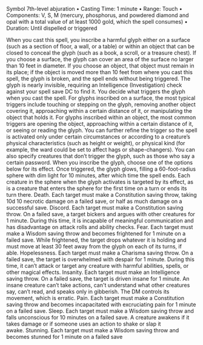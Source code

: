 Symbol
7th-level abjuration
• Casting Time: 1 minute
• Range: Touch
• Components: V, S, M (mercury, phosphorus, and powdered diamond and opal with a total value of at least 1000 gold, which the spell consumes)
• Duration: Until dispelled or triggered 

When you cast this spell, you inscribe a harmful glyph either on a surface (such as a section of floor, a wall, or a table) or within an object that can be closed to conceal the glyph (such as a book, a scroll, or a treasure chest). If you choose a surface, the glyph can cover an area of the surface no larger than 10 feet in diameter. If you choose an object, that object must remain in its place; if the object is moved more than 10 feet from where you cast this spell, the glyph is broken, and the spell ends without being triggered. The glyph is nearly invisible, requiring an Intelligence (Investigation) check against your spell save DC to find it. You decide what triggers the glyph when you cast the spell. For glyphs inscribed on a surface, the most typical triggers include touching or stepping on the glyph, removing another object covering it, approaching within a certain distance of it, or manipulating the object that holds it. For glyphs inscribed within an object, the most common triggers are opening the object, approaching within a certain distance of it, or seeing or reading the glyph. You can further refine the trigger so the spell is activated only under certain circumstances or according to a creature’s physical characteristics (such as height or weight), or physical kind (for example, the ward could be set to affect hags or shape-changers). You can also specify creatures that don’t trigger the glyph, such as those who say a certain password. When you inscribe the glyph, choose one of the options below for its effect. Once triggered, the glyph glows, filling a 60-foot-radius sphere with dim light for 10 minutes, after which time the spell ends. Each creature in the sphere when the glyph activates is targeted by its effect, as is a creature that enters the sphere for the first time on a turn or ends its turn there. Death. Each target must make a Constitution saving throw, taking 10d 10 necrotic damage on a failed save, or half as much damage on a successful save. Discord. Each target must make a Constitution saving throw. On a failed save, a target bickers and argues with other creatures for 1 minute. During this time, it is incapable of meaningful communication and has disadvantage on attack rolls and ability checks. Fear. Each target must make a Wisdom saving throw and becomes frightened for 1 minute on a failed save. While frightened, the target drops whatever it is holding and must move at least 30 feet away from the glyph on each of its turns, if able. Hopelessness. Each target must make a Charisma saving throw. On a failed save, the target is overwhelmed with despair for 1 minute. During this time, it can’t attack or target any creature with harmful abilities, spells, or other magical effects. Insanity. Each target must make an Intelligence saving throw. On a failed save, the target is driven insane for 1 minute. An insane creature can’t take actions, can't understand what other creatures say, can’t read, and speaks only in gibberish. The DM controls its movement, which is erratic. Pain. Each target must make a Constitution saving throw and becomes incapacitated with excruciating pain for 1 minute on a failed save. Sleep. Each target must make a Wisdom saving throw and falls unconscious for 10 minutes on a failed save. A creature awakens if it takes damage or if someone uses an action to shake or slap it awake. Stunning. Each target must make a Wisdom saving throw and becomes stunned for 1 minute on a failed save